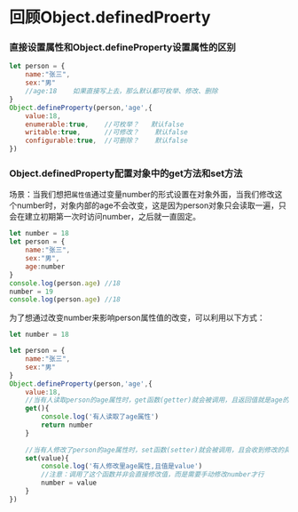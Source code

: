 # 回顾Object.definedProerty

### 直接设置属性和Object.defineProperty设置属性的区别



```javascript
let person = {
    name:"张三",
    sex:"男"
    //age:18    如果直接写上去，那么默认都可枚举、修改、删除
}
Object.defineProperty(person,'age',{
    value:18,
    enumerable:true,    //可枚举？   默认false
    writable:true,      //可修改？    默认false
    configurable:true,  //可删除？    默认false
})
```

### Object.definedProperty配置对象中的get方法和set方法



场景：当我们想把`属性值`通过变量number的形式设置在对象外面，当我们修改这个number时，对象内部的age不会改变，这是因为person对象只会读取一遍，只会在建立初期第一次时访问number，之后就一直固定。

```javascript
let number = 18
let person = {
    name:"张三",
    sex:"男",
    age:number
}
console.log(person.age) //18
number = 19
console.log(person.age) //18

```

为了想通过改变number来影响person属性值的改变，可以利用以下方式：

```javascript
let number = 18

let person = {
    name:"张三",
    sex:"男"   
}
Object.defineProperty(person,'age',{
    value:18,
    //当有人读取person的age属性时，get函数(getter)就会被调用，且返回值就是age的值
    get(){
        console.log('有人读取了age属性')
        return number
    }
    
    //当有人修改了person的age属性时，set函数(setter)就会被调用，且会收到修改的具体值
    set(value){
    	console.log('有人修改里age属性,且值是value')
    	//注意：调用了这个函数并非会直接修改值，而是需要手动修改number才行
    	number = value
	}
})
```





